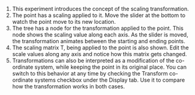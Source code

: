 1. This experiment introduces the concept of the scaling transformation.    
2. The point has a scaling applied to it. Move the slider at the bottom to watch the point move to its new location.   
3. The tree has a node for the transformation applied to the point. This node shows the scaling value along each axis. As the slider is moved, the transformation animates between the starting and ending points.  
4. The scaling matrix T, being applied to the point is also shown. Edit the scale values along any axis and notice how this matrix gets changed.  
5. Transformations can also be interpreted as a modification of the co-ordinate system, while keeping the point in its original place. You can switch to this behavior at any time by checking the Transform co-ordinate systems checkbox under the Display tab. Use it to compare how the transformation works in both cases.  
